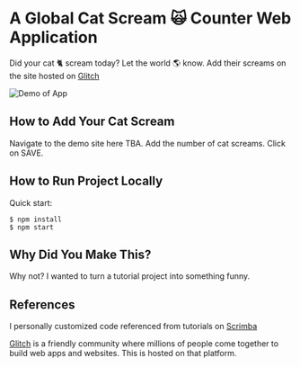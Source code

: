 # A Global Cat Scream 🙀 Counter Web Application

Did your cat 🐈 scream today? Let the world 🌎 know. Add their screams on the site hosted on [Glitch](https://cat-scream-counter.glitch.me/)

![Demo of App](demo.jpg)

## How to Add Your Cat Scream

Navigate to the demo site here TBA.
Add the number of cat screams.
Click on SAVE.

## How to Run Project Locally

Quick start:

```
$ npm install
$ npm start
````

## Why Did You Make This?

Why not? I wanted to turn a tutorial project into something funny. 

## References

I personally customized code referenced from tutorials on [Scrimba](https://scrimba.com/)

[Glitch](https://glitch.com) is a friendly community where millions of people come together to build web apps and websites. This is hosted on that platform. 